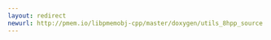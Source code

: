 ```yaml
---
layout: redirect
newurl: http://pmem.io/libpmemobj-cpp/master/doxygen/utils_8hpp_source.html
---
```

